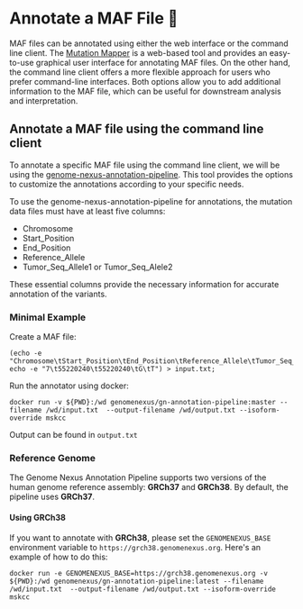 # Annotate a MAF File 📄

MAF files can be annotated using either the web interface or the command line client. The [Mutation Mapper](https://www.cbioportal.org/mutation_mapper) is a web-based tool and provides an easy-to-use graphical user interface for annotating MAF files. On the other hand, the command line client offers a more flexible approach for users who prefer command-line interfaces. Both options allow you to add additional information to the MAF file, which can be useful for downstream analysis and interpretation.


## Annotate a MAF file using the command line client

To annotate a specific MAF file using the command line client, we will be using the [genome-nexus-annotation-pipeline](https://github.com/genome-nexus/genome-nexus-annotation-pipeline). This tool provides the options to customize the annotations according to your specific needs.


To use the genome-nexus-annotation-pipeline for annotations, the mutation data files must have at least five columns:
- Chromosome
- Start_Position
- End_Position
- Reference_Allele
- Tumor_Seq_Allele1 or Tumor_Seq_Alele2

These essential columns provide the necessary information for accurate annotation of the variants.

### Minimal Example

Create a MAF file:
```
(echo -e "Chromosome\tStart_Position\tEnd_Position\tReference_Allele\tTumor_Seq_Allele2"; echo -e "7\t55220240\t55220240\tG\tT") > input.txt;
```

Run the annotator using docker:
```
docker run -v ${PWD}:/wd genomenexus/gn-annotation-pipeline:master --filename /wd/input.txt  --output-filename /wd/output.txt --isoform-override mskcc
```

Output can be found in `output.txt`


### Reference Genome
The Genome Nexus Annotation Pipeline supports two versions of the human genome reference assembly: **GRCh37** and **GRCh38**.
By default, the pipeline uses **GRCh37**. 
#### Using GRCh38

If you want to annotate with **GRCh38**, please set the `GENOMENEXUS_BASE` environment variable to `https://grch38.genomenexus.org`. Here's an example of how to do this:

```
docker run -e GENOMENEXUS_BASE=https://grch38.genomenexus.org -v ${PWD}:/wd genomenexus/gn-annotation-pipeline:latest --filename /wd/input.txt  --output-filename /wd/output.txt --isoform-override mskcc
```

